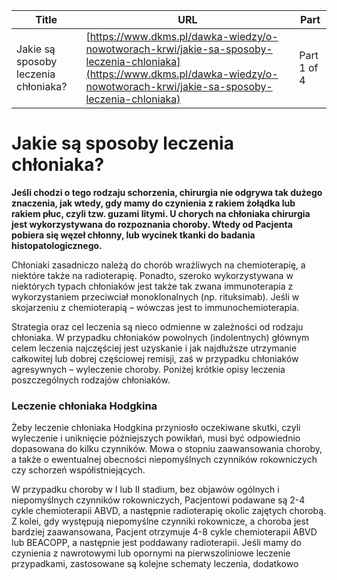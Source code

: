 | **Title**       | **URL**           | **Part**              |
|-----------------|-------------------|-----------------------|
| Jakie są sposoby leczenia chłoniaka?         | [https://www.dkms.pl/dawka-wiedzy/o-nowotworach-krwi/jakie-sa-sposoby-leczenia-chloniaka](https://www.dkms.pl/dawka-wiedzy/o-nowotworach-krwi/jakie-sa-sposoby-leczenia-chloniaka)    | Part 1 of 4          |

# Jakie są sposoby leczenia chłoniaka?

**Jeśli chodzi o tego rodzaju schorzenia, chirurgia nie odgrywa tak dużego znaczenia, jak wtedy, gdy mamy do czynienia z rakiem żołądka lub rakiem płuc, czyli tzw. guzami litymi. U chorych na chłoniaka chirurgia jest wykorzystywana do rozpoznania choroby. Wtedy od Pacjenta pobiera się węzeł chłonny, lub wycinek tkanki do badania histopatologicznego.**


Chłoniaki zasadniczo należą do chorób wrażliwych na chemioterapię, a niektóre także na radioterapię. Ponadto, szeroko wykorzystywana w niektórych typach chłoniaków jest także tak zwana immunoterapia z wykorzystaniem przeciwciał monoklonalnych (np. rituksimab). Jeśli w skojarzeniu z chemioterapią – wówczas jest to immunochemioterapia.


Strategia oraz cel leczenia są nieco odmienne w zależności od rodzaju chłoniaka. W przypadku chłoniaków powolnych (indolentnych) głównym celem leczenia najczęściej jest uzyskanie i jak najdłuższe utrzymanie całkowitej lub dobrej częściowej remisji, zaś w przypadku chłoniaków agresywnych – wyleczenie choroby. Poniżej krótkie opisy leczenia poszczególnych rodzajów chłoniaków.


### Leczenie chłoniaka Hodgkina


Żeby leczenie chłoniaka Hodgkina przyniosło oczekiwane skutki, czyli wyleczenie i uniknięcie późniejszych powikłań, musi być odpowiednio dopasowana do kilku czynników. Mowa o stopniu zaawansowania choroby, a także o ewentualnej obecności niepomyślnych czynników rokowniczych czy schorzeń współistniejących.


W przypadku choroby w I lub II stadium, bez objawów ogólnych i niepomyślnych czynników rokowniczych, Pacjentowi podawane są 2\-4 cykle chemioterapii ABVD, a następnie radioterapię okolic zajętych chorobą. Z kolei, gdy występują niepomyślne czynniki rokownicze, a choroba jest bardziej zaawansowana, Pacjent otrzymuje 4\-8 cykle chemioterapii ABVD lub BEACOPP, a następnie jest poddawany radioterapii. Jeśli mamy do czynienia z nawrotowymi lub opornymi na pierwszoliniowe leczenie przypadkami, zastosowane są kolejne schematy leczenia, dodatkowo